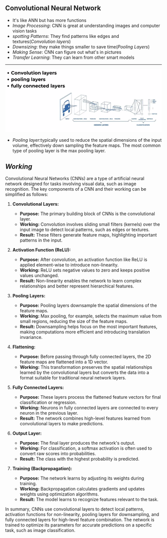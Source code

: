 Convolutional Neural Network
---
- It's like ANN but has more functions
- *Image Processing*: CNN is great at understanding images and computer vision tasks
- *spotting Patterns*: They find patterns like edges and textures(*Convolution layers*)
- *Downsizing*: they make things smaller to save time(*Pooling Layers*)
- *Making Sense*: CNN can figure out what's in pictures
- *Transfer Learning*: They can learn from other smart models

---

![](Pngfiles/CNN.png)

- *Pooling layer*:typically used to reduce the spatial dimensions of the input volume, effectively down sampling the feature maps. 
        The most common type of pooling layer is the max pooling layer.

***Working***
--
Convolutional Neural Networks (CNNs) are a type of artificial neural network designed for tasks involving visual data, such as image recognition. The key components of a CNN and their working can be simplified as follows:

1. **Convolutional Layers:**
   - **Purpose:** The primary building block of CNNs is the convolutional layer.
   - **Working:** Convolution involves sliding small filters (kernels) over the input image to detect local patterns, such as edges or textures.
   - **Result:** These filters generate feature maps, highlighting important patterns in the input.

2. **Activation Function (ReLU):**
   - **Purpose:** After convolution, an activation function like ReLU is applied element-wise to introduce non-linearity.
   - **Working:** ReLU sets negative values to zero and keeps positive values unchanged.
   - **Result:** Non-linearity enables the network to learn complex relationships and better represent hierarchical features.

3. **Pooling Layers:**
   - **Purpose:** Pooling layers downsample the spatial dimensions of the feature maps.
   - **Working:** Max pooling, for example, selects the maximum value from small regions, reducing the size of the feature maps.
   - **Result:** Downsampling helps focus on the most important features, making computations more efficient and introducing translation invariance.

4. **Flattening:**
   - **Purpose:** Before passing through fully connected layers, the 2D feature maps are flattened into a 1D vector.
   - **Working:** This transformation preserves the spatial relationships learned by the convolutional layers but converts the data into a format suitable for traditional neural network layers.

5. **Fully Connected Layers:**
   - **Purpose:** These layers process the flattened feature vectors for final classification or regression.
   - **Working:** Neurons in fully connected layers are connected to every neuron in the previous layer.
   - **Result:** The network combines high-level features learned from convolutional layers to make predictions.

6. **Output Layer:**
   - **Purpose:** The final layer produces the network's output.
   - **Working:** For classification, a softmax activation is often used to convert raw scores into probabilities.
   - **Result:** The class with the highest probability is predicted.

7. **Training (Backpropagation):**
   - **Purpose:** The network learns by adjusting its weights during training.
   - **Working:** Backpropagation calculates gradients and updates weights using optimization algorithms.
   - **Result:** The model learns to recognize features relevant to the task.

In summary, CNNs use convolutional layers to detect local patterns, activation functions for non-linearity, pooling layers for downsampling, and fully connected layers for high-level feature combination. The network is trained to optimize its parameters for accurate predictions on a specific task, such as image classification.

